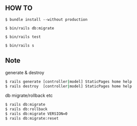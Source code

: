 ## HOW TO

```
$ bundle install --without production
```

```
$ bin/rails db:migrate
```

```
$ bin/rails test
```

```
$ bin/rails s
```

## Note

generate & destroy

```bash
$ rails generate [controller|model] StaticPages home help
$ rails destroy  [controller|model] StaticPages home help
```

db migrate/rollback etc

```bash
$ rails db:migrate
$ rails db:rollback
$ rails db:migrate VERSION=0
$ rails db:migrate:reset
```
